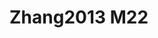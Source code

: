 <a name="material" />

# Zhang2013 M22
<script type="application/ld+json">
  {
    "@context": "https://schema.org/",
    "@type": "ChemicalSubstance",
    "http://purl.org/dc/terms/conformsTo":
      {
        "@type": "CreativeWork",
        "@id": "https://bioschemas.org/profiles/ChemicalSubstance/0.4-RELEASE/"
      },
    "@id": "https://egonw.github.io/nanowiki/nanowiki327.html#material",
    "name": "Zhang2013 M22",
    "sameAs: "http://127.0.0.1/mediawiki/index.php/Special:URIResolver/Zhang2013_M22"
  }
</script>

